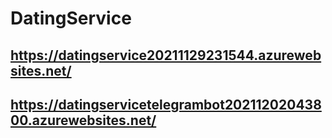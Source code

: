 # DatingService
## https://datingservice20211129231544.azurewebsites.net/
## https://datingservicetelegrambot20211202043800.azurewebsites.net/
